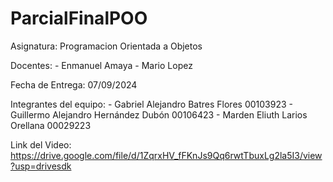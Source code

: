 # ParcialFinalPOO 

Asignatura: Programacion Orientada a Objetos

Docentes: 
    - Enmanuel Amaya
    - Mario Lopez

Fecha de Entrega: 07/09/2024

Integrantes del equipo:
    - Gabriel Alejandro Batres Flores 00103923
    - Guillermo Alejandro Hernández Dubón 00106423
    - Marden Eliuth Larios Orellana 00029223
    
Link del Video: https://drive.google.com/file/d/1ZqrxHV_fFKnJs9Qq6rwtTbuxLg2la5I3/view?usp=drivesdk
